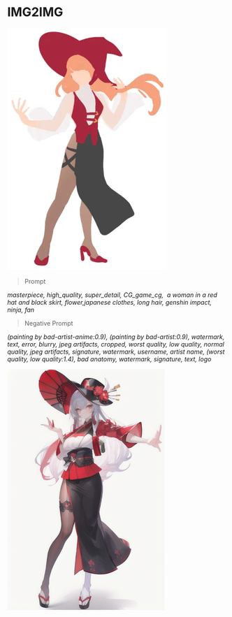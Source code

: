 # IMG2IMG

![image](https://github.com/zelkovahill/AI_Project_2025_01/blob/main/img2img/0320/RedHat.webp)

>Prompt

*masterpiece, high_quality, super_detail, CG_game_cg,  a woman in a red hat and black skirt, flower,japanese clothes, long hair, genshin impact,  ninja, fan*

> Negative Prompt

*(painting by bad-artist-anime:0.9), (painting by bad-artist:0.9), watermark, text, error, blurry, jpeg artifacts, cropped, worst quality, low quality, normal quality, jpeg artifacts, signature, watermark, username, artist name, (worst quality, low quality:1.4), bad anatomy, watermark, signature, text, logo*

![image](https://github.com/zelkovahill/AI_Project_2025_01/blob/main/img2img/0320/00054-3072958034.png)
